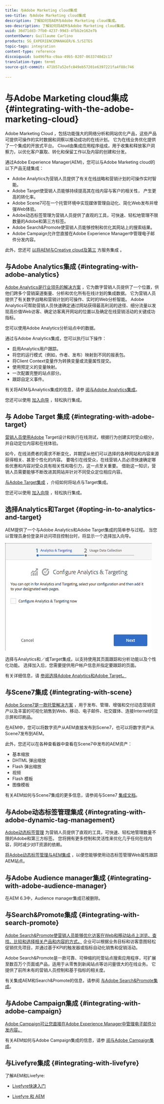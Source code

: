 ```yaml
---
title: 与Adobe Marketing cloud集成
seo-title: 与Adobe Marketing cloud集成
description: 了解如何将AEM与Adobe Marketing cloud集成。
seo-description: 了解如何将AEM与Adobe Marketing cloud集成。
uuid: 36d71dd3-7fb0-4237-99d3-4fbb2e162e7b
contentOwner: Guillaume Carlino
products: SG_EXPERIENCEMANAGER/6.5/SITES
topic-tags: integration
content-type: reference
discoiquuid: ba496f6a-c9aa-49b5-8207-8633748d2c17
translation-type: tm+mt
source-git-commit: 471b57a52efc849eb57201e6397221fa4f88c746

---
```



# 与Adobe Marketing cloud集成{#integrating-with-the-adobe-marketing-cloud}

Adobe Marketing Cloud [](https://www.adobe.com/solutions/digital-marketing.html)，包括功能强大的网络分析和网站优化产品，这些产品可提供可操作的实时数据和洞察以推动成功的在线计划。 它为在线业务优化提供了一个集成的开放式平台。 Cloud由集成应用程序组成，用于收集和释放客户洞察力，以优化客户赢取、转化和保留工作以及内容的创建和分发。

通过Adobe Experience Manager(AEM)，您可以与Adobe Marketing cloud的以下产品无缝集成：

* Adobe Analytics为营销人员提供了有关在线战略和营销计划的可操作实时智能。
* Adobe Target使营销人员能够持续提高其在线内容与客户的相关性， 产生更高的转化率。
* Adobe Scene7可在一个托管环境中实现媒体管理自动化、简化Web发布并增强Web体验。
* Adobe动态标签管理为营销人员提供了直观的工具，可快速、轻松地管理不限数量的Adobe和第三方标签。
* Adobe Search&amp;Promote使营销人员能够控制和优化其网站上的搜索结果。
* Adobe Campaign允许您直接在Adobe Experience Manager中管理电子邮件分发内容。

此外，您还可 [以将AEM与Creative cloud及第三](/help/assets/aem-cc-folder-sharing-best-practices.md) 方服务集成 [](/help/sites-administering/third-party-services.md)。

## 与Adobe Analytics集成 {#integrating-with-adobe-analytics}

[Adobe Analytics是行业领先的解决方案](https://www.omniture.com/en/products/analytics/sitecatalyst) ，它为数字营销人员提供了一个位置，供他们跨多个营销渠道衡量、分析和优化所有在线计划的集成数据。 它为营销人员提供了有关数字战略和营销计划的可操作、实时的Web分析智能。 Adobe Analytics可帮助营销人员快速确定通过网站获得最高利润的途径、细分流量以发现高价值Web访客、确定访客离开网站的位置以及确定在线营销活动的关键成功指标。

您可以使用Adobe Analytics分析站点中的数据。

通过与Adobe Analytics集成，您可以执行以下操作：

* 启用Analytics用户跟踪。
* 将您的运行模式（例如，作者、发布）映射到不同的报表包。
* 将Client Context变量作为转换变量或流量属性提交。
* 使用预定义的变量映射。
* 一次配置完整的站点部分。
* 跟踪自定义事件。

有关将AEM与Analytics集成的信息，请参 [阅与Adobe Analytics集成](/help/sites-administering/adobeanalytics.md)。

您还可以使用 [加入向导](/help/sites-administering/opt-in.md) ，轻松执行集成。

## 与 Adobe Target 集成 {#integrating-with-adobe-target}

[营销人员使用Adobe](https://www.omniture.com/en/products/conversion/test-and-target) Target设计和执行在线测试，根据行为创建实时受众细分，并自动定位内容和在线体验。

如今，在线消费者的需求不断变化，并期望从他们可以选择的各种网站和内容来源获得相关、甚至个性化的内容。 要吸引在线受众，在线营销人员必须快速确定哪些优惠和内容对受众具有相关性和吸引力，这一点至关重要。 借助这一知识，营销人员需要能够不断改进其网站并针对不同受众定位相应内容。

[与Adobe Target集成](/help/sites-administering/target.md) ，介绍如何将站点与Target集成。

您还可以使用 [加入向导](/help/sites-administering/opt-in.md) ，轻松执行集成。

## 选择Analytics和Target {#opting-in-to-analytics-and-target}

AEM提供了一个与Adobe Analytics和Adobe Target集成的简单参与过程。 当您以管理员身份登录并访问项目控制台时，将显示一个选择加入向导。

![chlimage_1-107](assets/chlimage_1-107a.png)

选择与Analytics和／或Target集成，以支持使用其页面跟踪和分析功能以及个性化功能。 选择加入后，您需要提供用户帐户信息并指定要跟踪的页面。

有关详细信息，请 [参阅选择Adobe Analytics和Adobe Target。](/help/sites-administering/opt-in.md)

## 与Scene7集成 {#integrating-with-scene}

[Adobe Scene7是一款托管解决方案](https://www.adobe.com/products/scene7.html) ，用于发布、管理、增强和交付动态营销资产以及丰富的可视化销售到Web、移动、电子邮件、社交媒体、连接Internet的显示屏和印刷品。

在AEM中，您可以将数字资产从AEM直接发布到Scene7，也可以将数字资产从Scene7发布到AEM。

此外，您还可以在各种查看器中查看在Scene7中发布的AEM资产：

* 基本缩放
* DHTML 弹出缩放
* Flash 弹出缩放
* 视频
* Flash 模板
* 图像模板

有关AEM如何与Scene7集成的更多信息，请参阅与Scene7 [集成文档](/help/sites-administering/scene7.md)。

## 与Adobe动态标签管理集成 {#integrating-with-adobe-dynamic-tag-management}

[Adobe动态标签管理](https://www.adobe.com/solutions/digital-marketing/dynamic-tag-management.html) 为营销人员提供了直观的工具，可快速、轻松地管理数量不限的Adobe和第三方标签。 您将拥有更多控制和灵活性来优化几乎任何在线内容，同时减少对IT资源的依赖。

[将Adobe动态标签管理与AEM集成](/help/sites-administering/dtm.md) ，以便您能够使用动态标签管理Web属性跟踪AEM站点。

## 与Adobe Audience manager集成 {#integrating-with-adobe-audience-manager}

在AEM 6.3中，Audience manager集成已被删除。

## 与Search&amp;Promote集成 {#integrating-with-search-promote}

[Adobe Search&amp;Promote使营销人员能够优化访客在Web和移动站点上浏览、查找、比较和选择相关产品和内容的方式。](https://www.omniture.com/en/products/conversion/search-and-promote) 企业可以根据业务目标和访客意图轻松促销优先项目，并通过基于KPI的触发器或指标自动化销售和促销活动。

Adobe Search&amp;Promote是一款可靠、可伸缩的托管站点搜索应用程序，可扩展至数百万个页面或产品，适用于从零售到新闻站点等访问量很大的在线业务。 它提供了前所未有的营销人员控制和基于指标的相关度。

有关集成AEM和Search&amp;Promote的信息，请参阅 [与Adobe Search&amp;Promote集成](/help/sites-administering/search-and-promote.md)。

## 与Adobe Campaign集成 {#integrating-with-adobe-campaign}

[Adobe Campaign可让您直接在Adobe Experience Manager中管理电子邮件分发内容。](https://www.adobe.com/solutions/campaign-management.html)

有关AEM如何与Adobe Campaign集成的信息，请参 [阅与Adobe Campaign集成](/help/sites-administering/campaignstandard.md)。

## 与Livefyre集成 {#integrating-with-livefyre}

了解AEM和Livefyre:

* [Livefyre快速入门](https://answers.livefyre.com/developers/getting-started)

* [Livefyre 和 AEM](https://answers.livefyre.com/product/livefyre-for-adobe-experience-manager-aem/livefyre-for-adobe-experience-manager/)

